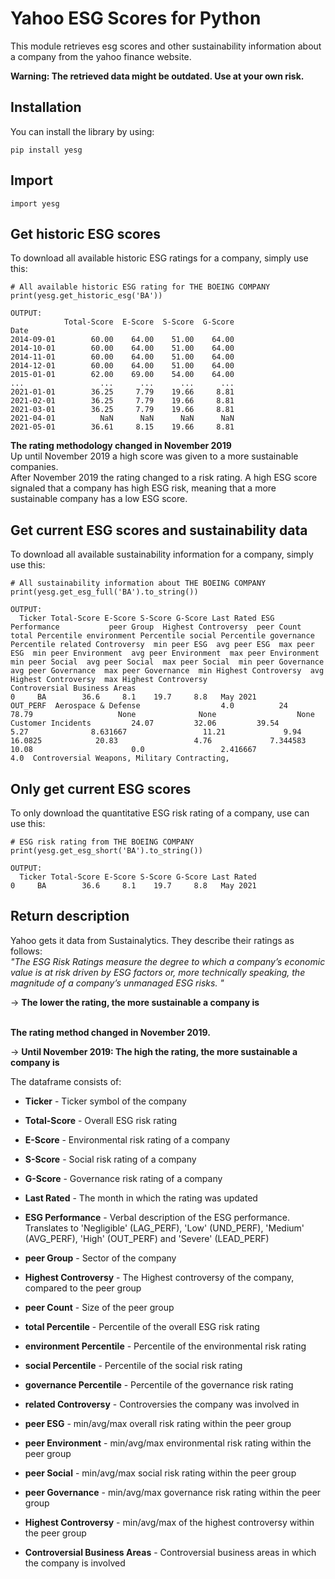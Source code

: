 Yahoo ESG Scores for Python
=============================

This module retrieves esg scores and other sustainability information about a company from the yahoo finance website.

**Warning: The retrieved data might be outdated. Use at your own risk.**

Installation
------------

You can install the library by using:
``` {.sourceCode .bash}
pip install yesg
```

Import
------

``` {.sourceCode .python}
import yesg
```


Get historic ESG scores
-----------------------
To download all available historic ESG ratings for a company, simply use this:

``` {.sourceCode .python}
# All available historic ESG rating for THE BOEING COMPANY
print(yesg.get_historic_esg('BA'))
```

```{r, engine='python', count_lines}
OUTPUT:
            Total-Score  E-Score  S-Score  G-Score
Date                                              
2014-09-01        60.00    64.00    51.00    64.00
2014-10-01        60.00    64.00    51.00    64.00
2014-11-01        60.00    64.00    51.00    64.00
2014-12-01        60.00    64.00    51.00    64.00
2015-01-01        62.00    69.00    54.00    64.00
...                 ...      ...      ...      ...
2021-01-01        36.25     7.79    19.66     8.81
2021-02-01        36.25     7.79    19.66     8.81
2021-03-01        36.25     7.79    19.66     8.81
2021-04-01          NaN      NaN      NaN      NaN
2021-05-01        36.61     8.15    19.66     8.81
```

**The rating methodology changed in November 2019**\
Up until November 2019 a high score was given to a more sustainable companies.\
After November 2019 the rating changed to a risk rating. A high ESG score signaled that a company has high ESG risk, 
meaning that a more sustainable company has a low ESG score.



Get current ESG scores and sustainability data 
--------------------------------------
To download all available sustainability information for a company, simply use this:

``` {.sourceCode .python}
# All sustainability information about THE BOEING COMPANY
print(yesg.get_esg_full('BA').to_string())
```

```{r, engine='python', count_lines}
OUTPUT:
  Ticker Total-Score E-Score S-Score G-Score Last Rated ESG Performance           peer Group  Highest Controversy  peer Count  total Percentile environment Percentile social Percentile governance Percentile related Controversy  min peer ESG  avg peer ESG  max peer ESG  min peer Environment  avg peer Environment  max peer Environment  min peer Social  avg peer Social  max peer Social  min peer Governance  avg peer Governance  max peer Governance  min Highest Controversy  avg Highest Controversy  max Highest Controversy                   Controversial Business Areas
0     BA        36.6     8.1    19.7     8.8   May 2021        OUT_PERF  Aerospace & Defense                  4.0          24             78.79                   None              None                  None  Customer Incidents         24.07         32.06         39.54                  5.27              8.631667                 11.21             9.94          16.0825            20.83                 4.76             7.344583                10.08                      0.0                 2.416667                      4.0  Controversial Weapons, Military Contracting, 
```


Only get current ESG scores 
---------------------------
To only download the quantitative ESG risk rating of a company, use can use this: 
``` {.sourceCode .python}
# ESG risk rating from THE BOEING COMPANY
print(yesg.get_esg_short('BA').to_string())
```

```{r, engine='python', count_lines}
OUTPUT:
  Ticker Total-Score E-Score S-Score G-Score Last Rated
0     BA        36.6     8.1    19.7     8.8   May 2021
```


Return description
------------------

Yahoo gets it data from Sustainalytics. They describe their ratings as follows: \
*"The ESG Risk Ratings measure the degree to which a company’s economic value is at risk driven by ESG factors or, more technically speaking, the magnitude of a company’s unmanaged ESG risks. "*

&rarr; **The lower the rating, the more sustainable a company is**

\
**The rating method changed in November 2019.** 

&rarr; **Until November 2019: The high the rating, the more sustainable a company is** 




The dataframe consists of:
- **Ticker** - Ticker symbol of the company
- **Total-Score** - Overall ESG risk rating
- **E-Score** - Environmental risk rating of a company
- **S-Score** - Social risk rating of a company
- **G-Score** - Governance risk rating of a company
- **Last Rated** - The month in which the rating was updated
  

- **ESG Performance** - Verbal description of the ESG performance. Translates to 'Negligible' (LAG_PERF), 'Low' (UND_PERF), 'Medium' (AVG_PERF), 'High' (OUT_PERF) and 'Severe' (LEAD_PERF)
- **peer Group** - Sector of the company
- **Highest Controversy** - The Highest controversy of the company, compared to the peer group
- **peer Count** - Size of the peer group
- **total Percentile** - Percentile of the overall ESG risk rating
- **environment Percentile** - Percentile of the environmental risk rating
- **social Percentile** - Percentile of the social risk rating
- **governance Percentile** - Percentile of the governance risk rating
- **related Controversy** - Controversies the company was involved in
- **peer ESG** - min/avg/max overall risk rating within the peer group
- **peer Environment** - min/avg/max environmental risk rating within the peer group
- **peer Social** - min/avg/max social risk rating within the peer group
- **peer Governance** - min/avg/max governance risk rating within the peer group
- **Highest Controversy** - min/avg/max of the highest controversy within the peer group
- **Controversial Business Areas** - Controversial business areas in which the company is involved

  